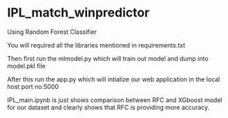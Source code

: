 # IPL_match_winpredictor
Using Random Forest Classifier


You will required all the libraries mentioned in requirements.txt

Then first run the mlmodel.py which will train out model and dump into model.pkl file

After this run the app.py which will intialize our web application in the local host port no:5000

IPL_main.ipynb is just shows comparison between RFC and XGboost model for our dataset and clearly shows that RFC is providing more accuracy.
